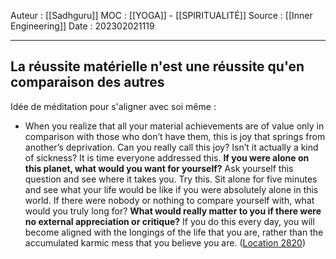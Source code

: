 Auteur : [[Sadhguru]]
MOC : [[YOGA]] - [[SPIRITUALITÉ]]
Source : [[Inner Engineering]]
Date : 202302021119
***

## La réussite matérielle n'est une réussite qu'en comparaison des autres
Idée de méditation pour s'aligner avec soi même : 
- When you realize that all your material achievements are of value only in comparison with those who don’t have them, this is joy that springs from another’s deprivation. Can you really call this joy? Isn’t it actually a kind of sickness? It is time everyone addressed this. **If you were alone on this planet, what would you want for yourself?** Ask yourself this question and see where it takes you. Try this. Sit alone for five minutes and see what your life would be like if you were absolutely alone in this world. If there were nobody or nothing to compare yourself with, what would you truly long for? **What would really matter to you if there were no external appreciation or critique?** If you do this every day, you will become aligned with the longings of the life that you are, rather than the accumulated karmic mess that you believe you are. ([Location 2820](https://readwise.io/to_kindle?action=open&asin=B01B0K98D8&location=2820))